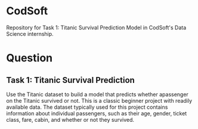 # CodSoft
Repository for Task 1: Titanic Survival Prediction Model in CodSoft's Data Science internship.

# Question

## Task 1: Titanic Survival Prediction

Use the Titanic dataset to build a model that predicts whether apassenger on the Titanic survived or not. This is a classic beginner project with readily available data. The dataset typically used for this project contains information about individual passengers, such as their age, gender, ticket class, fare, cabin, and whether or not they survived.
